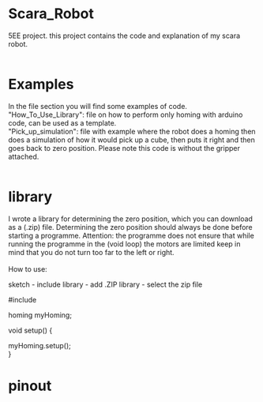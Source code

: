 # Scara_Robot
5EE project. this project contains the code and explanation of my scara robot.<br />
<br />
# Examples
In the file section you will find some examples of code.<br />
"How_To_Use_Library": file on how to perform only homing with arduino code, can be used as a template.<br />
"Pick_up_simulation": file with example where the robot does a homing then does a simulation of how it would pick up a cube, then puts it right and then goes back to zero position. Please note this code is without the gripper attached.<br />
<br />
# library
I wrote a library for determining the zero position, which you can download as a (.zip) file. Determining the zero position should always be done before starting a programme. Attention: the programme does not ensure that while running the programme in the (void loop) the motors are limited keep in mind that you do not turn too far to the left or right.<br />
<br />
How to use:<br />
<p>sketch - include library - add .ZIP library - select the zip file<br />
<p>#include<homing.h><br />
<p>homing myHoming;<br />
<p>void setup() {<br />
<p>myHoming.setup();<br />
}<br />

# pinout
